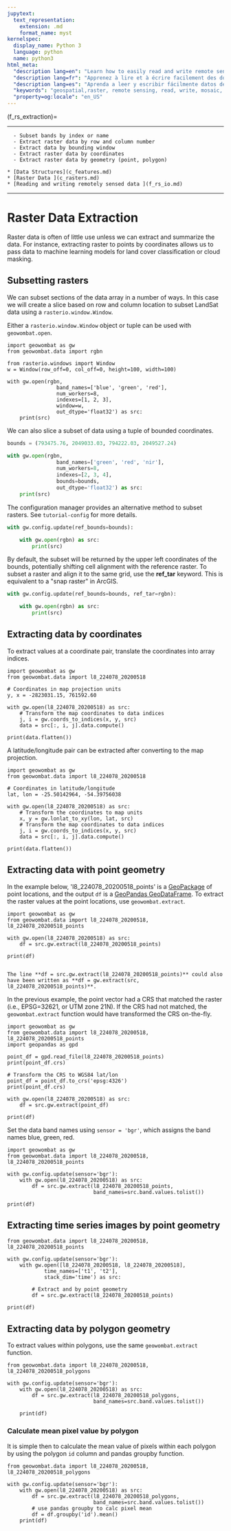 ```yaml
---
jupytext:
  text_representation:
    extension: .md
    format_name: myst
kernelspec:
  display_name: Python 3
  language: python
  name: python3
html_meta:
  "description lang=en": "Learn how to easily read and write remote sensing data from a variety of sensors, mosaic images, or create time series stacks."
  "description lang=fr": "Apprenez à lire et à écrire facilement des données de télédétection à partir d'une variété de capteurs, d'images mosaïques ou de créer des piles de séries chronologiques"
  "description lang=es": "Aprenda a leer y escribir fácilmente datos de teledetección de una variedad de sensores, imágenes de mosaico o crear pilas de series de tiempo."
  "keywords": "geospatial,raster, remote sensing, read, write, mosaic, time series, landsat, sentinel"
  "property=og:locale": "en_US"
---
```


(f_rs_extraction)=


---------------
```{admonition} Learning Objectives
  - Subset bands by index or name
  - Extract raster data by row and column number
  - Extract data by bounding window
  - Extract raster data by coordinates
  - Extract raster data by geometry (point, polygon)
```
```{admonition} Review
* [Data Structures](c_features.md)
* [Raster Data ](c_rasters.md)
* [Reading and writing remotely sensed data ](f_rs_io.md)
```
--------------


# Raster Data Extraction
Raster data is often of little use unless we can extract and summarize the data. For instance, extracting raster to points by coordinates allows us to pass data to machine learning models for land cover classification or cloud masking. 

## Subsetting rasters
We can subset sections of the data array in a number of ways. In this case we will create a slice based on row and column location to subset LandSat data using a `rasterio.window.Window`.

Either a `rasterio.window.Window` object or tuple can be used with `geowombat.open`.


```{code-cell} ipython3
import geowombat as gw
from geowombat.data import rgbn

from rasterio.windows import Window
w = Window(row_off=0, col_off=0, height=100, width=100)

with gw.open(rgbn,
                band_names=['blue', 'green', 'red'],
                num_workers=8,
                indexes=[1, 2, 3],
                window=w,
                out_dtype='float32') as src:
    print(src)
```

We can also slice a subset of data using a tuple of bounded coordinates.

``` python
bounds = (793475.76, 2049033.03, 794222.03, 2049527.24)

with gw.open(rgbn,
                band_names=['green', 'red', 'nir'],
                num_workers=8,
                indexes=[2, 3, 4],
                bounds=bounds,
                out_dtype='float32') as src:
    print(src)
```

The configuration manager provides an alternative method to subset rasters. See `tutorial-config` for more details.

``` python
with gw.config.update(ref_bounds=bounds):

    with gw.open(rgbn) as src:
        print(src)
```

By default, the subset will be returned by the upper left coordinates of the bounds, potentially shifting cell alignment with the reference raster. To subset a raster and align it to the same grid, use the **ref_tar** keyword. This is equivalent to a "snap raster" in ArcGIS. 

``` python
with gw.config.update(ref_bounds=bounds, ref_tar=rgbn):

    with gw.open(rgbn) as src:
        print(src)
```

## Extracting data by coordinates
 
To extract values at a coordinate pair, translate the coordinates into array indices.

```{code-cell} ipython3
import geowombat as gw
from geowombat.data import l8_224078_20200518

# Coordinates in map projection units
y, x = -2823031.15, 761592.60

with gw.open(l8_224078_20200518) as src:
    # Transform the map coordinates to data indices
    j, i = gw.coords_to_indices(x, y, src)
    data = src[:, i, j].data.compute()

print(data.flatten())
```

A latitude/longitude pair can be extracted after converting to the map projection.

```{code-cell} ipython3
import geowombat as gw
from geowombat.data import l8_224078_20200518

# Coordinates in latitude/longitude
lat, lon = -25.50142964, -54.39756038

with gw.open(l8_224078_20200518) as src:
    # Transform the coordinates to map units
    x, y = gw.lonlat_to_xy(lon, lat, src)
    # Transform the map coordinates to data indices
    j, i = gw.coords_to_indices(x, y, src)
    data = src[:, i, j].data.compute()

print(data.flatten())
```

## Extracting data with point geometry

In the example below, 'l8_224078_20200518_points' is a [GeoPackage](https://www.geopackage.org/) of point locations, and the output `df` is a [GeoPandas GeoDataFrame](https://geopandas.org/reference/geopandas.GeoDataFrame.html). To extract the raster values at the point locations, use `geowombat.extract`.

```{code-cell} ipython3
import geowombat as gw
from geowombat.data import l8_224078_20200518, l8_224078_20200518_points

with gw.open(l8_224078_20200518) as src:
    df = src.gw.extract(l8_224078_20200518_points)

print(df)
```
```{note} 

The line **df = src.gw.extract(l8_224078_20200518_points)** could also have been written as **df = gw.extract(src, l8_224078_20200518_points)**.
```

In the previous example, the point vector had a CRS that matched the raster (i.e., EPSG=32621, or UTM zone 21N). If the CRS had not matched, the `geowombat.extract` function would have transformed the CRS on-the-fly.

```{code-cell} ipython3
import geowombat as gw
from geowombat.data import l8_224078_20200518, l8_224078_20200518_points
import geopandas as gpd

point_df = gpd.read_file(l8_224078_20200518_points)
print(point_df.crs)

# Transform the CRS to WGS84 lat/lon
point_df = point_df.to_crs('epsg:4326')
print(point_df.crs)

with gw.open(l8_224078_20200518) as src:
    df = src.gw.extract(point_df)

print(df)
```
Set the data band names using `sensor = 'bgr'`, which assigns the band names blue, green, red.

```{code-cell} ipython3
import geowombat as gw
from geowombat.data import l8_224078_20200518, l8_224078_20200518_points

with gw.config.update(sensor='bgr'):
    with gw.open(l8_224078_20200518) as src:
        df = src.gw.extract(l8_224078_20200518_points,
                            band_names=src.band.values.tolist())

print(df)
```
## Extracting time series images by point geometry

```{code-cell} ipython3
from geowombat.data import l8_224078_20200518, l8_224078_20200518_points

with gw.config.update(sensor='bgr'):
    with gw.open([l8_224078_20200518, l8_224078_20200518],
            time_names=['t1', 't2'],
            stack_dim='time') as src:

        # Extract and by point geometry
        df = src.gw.extract(l8_224078_20200518_points)

print(df)
```

## Extracting data by polygon geometry

To extract values within polygons, use the same `geowombat.extract` function.

```{code-cell} ipython3
from geowombat.data import l8_224078_20200518, l8_224078_20200518_polygons

with gw.config.update(sensor='bgr'):
    with gw.open(l8_224078_20200518) as src:
        df = src.gw.extract(l8_224078_20200518_polygons,
                            band_names=src.band.values.tolist())

    print(df)
```

### Calculate mean pixel value by polygon
It is simple then to calculate the mean value of pixels within each polygon by using the polygon `id` column and pandas groupby function. 

```{code-cell} ipython3
from geowombat.data import l8_224078_20200518, l8_224078_20200518_polygons

with gw.config.update(sensor='bgr'):
    with gw.open(l8_224078_20200518) as src:
        df = src.gw.extract(l8_224078_20200518_polygons,
                            band_names=src.band.values.tolist())
        # use pandas groupby to calc pixel mean  
        df = df.groupby('id').mean()
    print(df)
```